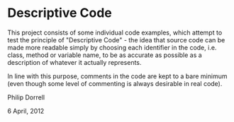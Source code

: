 Descriptive Code
================

This project consists of some individual code examples, which attempt to test
the principle of "Descriptive Code" - the idea that source code can be made more
readable simply by choosing each identifier in the code, i.e. class, method or variable
name, to be as accurate as possible as a description of whatever it actually represents.

In line with this purpose, comments in the code are kept to a bare minimum (even though
some level of commenting is always desirable in real code).

Philip Dorrell

6 April, 2012
